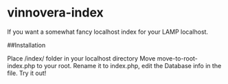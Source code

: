 vinnovera-index
===============

If you want a somewhat fancy localhost index for your LAMP localhost.

##Installation

Place /index/ folder in your localhost directory
Move move-to-root-index.php to your root. Rename it to index.php, edit the Database info in the file. Try it out!